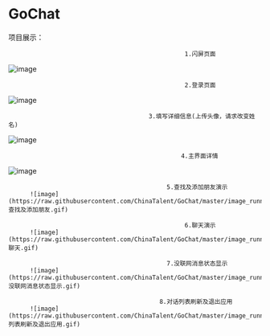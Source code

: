 # GoChat
项目展示：

                                                     1.闪屏页面
                                           
![image](https://raw.githubusercontent.com/ChinaTalent/GoChat/master/image_running/1_闪屏页面.gif)

                                                     2.登录页面
![image](https://raw.githubusercontent.com/ChinaTalent/GoChat/master/image_running/2_登录页面.gif)

                                           3.填写详细信息(上传头像，请求改变姓名)
![image](https://raw.githubusercontent.com/ChinaTalent/GoChat/master/image_running/3_填充信息页面.gif)

                                                    4.主界面详情
![image](https://raw.githubusercontent.com/ChinaTalent/GoChat/master/image_running/4_主界面.gif)

                                                5.查找及添加朋友演示
          ![image](https://raw.githubusercontent.com/ChinaTalent/GoChat/master/image_running/5_查找及添加朋友.gif)

                                                     6.聊天演示
          ![image](https://raw.githubusercontent.com/ChinaTalent/GoChat/master/image_running/6_聊天.gif)

                                                7.没联网消息状态显示
          ![image](https://raw.githubusercontent.com/ChinaTalent/GoChat/master/image_running/7_没联网消息状态显示.gif)

                                              8.对话列表刷新及退出应用
          ![image](https://raw.githubusercontent.com/ChinaTalent/GoChat/master/image_running/8_列表刷新及退出应用.gif)
